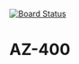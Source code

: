 [![Board Status](https://dev.azure.com/monkstephen/49bda895-d294-45ca-acc3-7ecb06b07335/b11538cf-1350-42be-8955-5f62f2d08b10/_apis/work/boardbadge/68b9d643-495c-41fa-b14a-9740ea4dfe60)](https://dev.azure.com/monkstephen/49bda895-d294-45ca-acc3-7ecb06b07335/_boards/board/t/b11538cf-1350-42be-8955-5f62f2d08b10/Microsoft.RequirementCategory)
# AZ-400